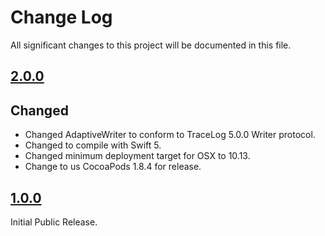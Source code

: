 # Change Log
All significant changes to this project will be documented in this file.

## [2.0.0](https://github.com/tonystone/tracelog-adaptive-writer/tree/2.0.0)

## Changed
- Changed AdaptiveWriter to conform to TraceLog 5.0.0 Writer protocol.
- Changed to compile with Swift 5.
- Changed minimum deployment target for OSX to 10.13.
- Change to us CocoaPods 1.8.4 for release.

## [1.0.0](https://github.com/tonystone/tracelog-adaptive-writer/tree/1.0.0)

Initial Public Release.
